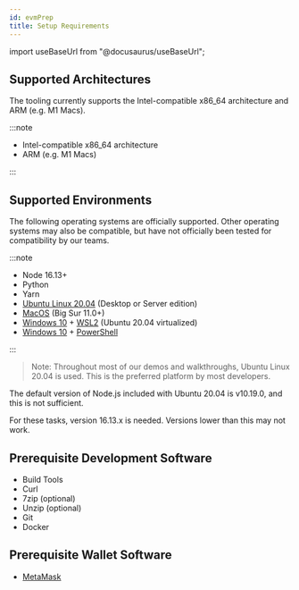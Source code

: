 ```yaml
---
id: evmPrep
title: Setup Requirements
---
```

import useBaseUrl from "@docusaurus/useBaseUrl";

## Supported Architectures

The tooling currently supports the Intel-compatible x86\_64 architecture and ARM (e.g. M1 Macs).

:::note

- Intel-compatible x86\_64 architecture
- ARM (e.g. M1 Macs)

:::

## Supported Environments

The following operating systems are officially supported. Other operating systems may also be compatible, but have not officially been tested for compatibility by our teams.

:::note

* Node 16.13+
* Python
* Yarn
* [Ubuntu Linux 20.04](https://ubuntu.com) (Desktop or Server edition)
* [MacOS](https://www.apple.com/macos/) (Big Sur 11.0+)
* [Windows 10](https://www.microsoft.com/en-us/windows) + [WSL2](https://docs.microsoft.com/en-us/windows/wsl/about) (Ubuntu 20.04 virtualized)
* [Windows 10](https://www.microsoft.com/en-us/windows) + [PowerShell](https://docs.microsoft.com/en-us/powershell/scripting/overview)

:::

> Note: Throughout most of our demos and walkthroughs, Ubuntu Linux 20.04 is used. This is the preferred platform by most developers.

The default version of Node.js included with Ubuntu 20.04 is v10.19.0, and this is not sufficient.

 For these tasks, version 16.13.x is needed. Versions lower than this may not work.  
## Prerequisite Development Software

* Build Tools
* Curl
* 7zip (optional)
* Unzip (optional)
* Git
* Docker

## Prerequisite Wallet Software

* [MetaMask](https://metamask.io/download.html)
